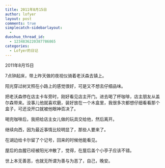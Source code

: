 ```yaml
---
title: 2011年8月15日
author: lofyer
layout: post
comments: true
simplecatch-sidebarlayout:
  - 
duoshuo_thread_id:
  - 1234836220387786865
categories:
  - Lofyer的日记
---
```

2011年8月15日

7点钟起床，带上昨天做的夜视仪骑着老沃森去镇上。

阳光穿过树叉照在小路上的感觉很好，可是又不想去仔细品味。

把老沃森停在店主卡车旁时，刚好看见店主开门。进去喝了杯咖啡，店主朋友从盖尔森带来。没事儿他就喜欢磨，装好放在一个木盒里，我很多次都想仔细看看那个盒子，可还没开口就被他眼神否决了。

喝完咖啡后，我把给店主女儿做的玩具交给他，然后离开。

继续向西，因为最近事情比较明显了，那些人要来了。

在湖边给卡尔留了个记号，回来的时候他能看见。

屋后的血腥已经被阳光冲散了，觉得，在屋后盖个小亭子应该不错。

世上本无善恶，也就无所谓为善与为恶了，自己，晚安。